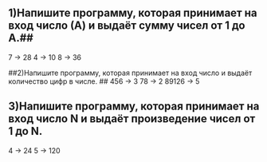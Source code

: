 ## 1)Напишите программу, которая принимает на вход число (А) и выдаёт сумму чисел от 1 до А.## 
7 -> 28
4 -> 10
8 -> 36

##2)Напишите программу, которая принимает на вход число и выдаёт количество цифр в числе. ##
456 -> 3
78 -> 2
89126 -> 5



## 3)Напишите программу, которая принимает на вход число N и выдаёт произведение чисел от 1 до N. ##
4 -> 24 5 -> 120

